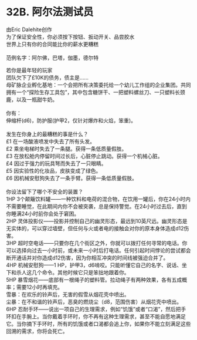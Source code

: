 # 32B. 阿尔法测试员  
由Eric Dalehite创作  
为了保证安全性，你必须按下按钮、扳动开关、品尝胶水  
世界上只有你的合同能比你的薪水更糟糕  
    
范例名字：阿尔佛，巴塔，伽墨，德尔特  
  
若你是最年轻的玩家    
团队欠下了£10K的债务，债主是……      
母矿脉企业孵化基地：一个会把所有决策委托给一个幼儿工作组的企业集团。共同拥有一个“探险生存工具包”，其中包含糖饼干、一把塑料螺丝刀、一只塑料长颈鹿，以及一瓶甜牛奶。    
    
你有：  
伸缩杆(d6)，防护服(护甲2，仅针对爆炸和火焰，笨重)。   
      
发生在你身上的最糟糕的事是什么？    
£1 在一场酸液喷发中失去了所有头发。  
£2 乘坐电梯时失去了一条腿。获得一条低质量假肢。  
£3 在放松舱内停留时间过长后，心脏停止跳动。获得一个机械心脏。     
£4 因过于强力的玩具弩而失去了一只眼睛。  
£5 因实验性的化妆品，皮肤变成了绿色。   
£6 因机械安慰狗失去了一条手臂。获得一条低质量假肢。    
      
你设法留下了哪个不安全的装置？    
1HP 3个颠簸饮料罐——一种饮料和电荷的混合物，在饮用一罐后，你在24小时内不需要睡觉，在此期间内你不会被突袭，总是保持警觉。在24小时过去后，直到你睡满24小时前你会处于窘困。  
2HP 灵体投影仪——投影并控制自己的幽灵形态，最远到10英尺远。幽灵形态是无实体的，可以穿过墙壁，但任何与火或者电的接触会对你的原本身体造成d12伤害。      
3HP 超时空电话——只要你在几个街区之外，你就可以拨打任何寻常的电话。你可以选择向过去一小时前，或未来一小时后打电话。任何引起时间悖论的尝试都会断开通话并对你造成d12伤害，因为你相互冲突的时间线被强迫合并了。  
4HP 机械安慰狗——1 HP，护甲3，d6啃咬。只能听懂它自己的名字、说话、坐下和杀人这几个命令。其他时候它只是笨拙地跟着你。  
5HP 暴雪烟花——底部有一根绳子的塑料管。拉动绳子有两种效果，各有五成概率；需要12小时再填充。  
雪暴：在欢乐的铃声后，无害的假雪从烟花壳中喷出。  
尘暴：在不和谐的铃声后，恶臭的燃烧尘（d8，范围伤害）从烟花壳中喷出。  
6HP 忍耐手环——说出一项自己的生理需求，例如“饥饿”或者“口渴”，然后把手环扣在手腕上。当你戴着手环时，你不再有这种生理需求，甚至不能自愿地满足它。当你摘下手环时，所有的饥饿或者口渴都会追上你，如果你不能立刻满足这些回溯的需求，你将会死亡。